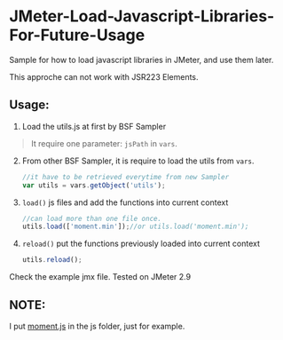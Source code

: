 JMeter-Load-Javascript-Libraries-For-Future-Usage
=================================================

Sample for how to load javascript libraries in JMeter, and use them later. 

This approche can not work with JSR223 Elements.

Usage:
------
1. Load the utils.js at first by BSF Sampler
  > It require one parameter: `jsPath` in `vars`.
2. From other BSF Sampler, it is require to load the utils from `vars`.

    ```javascript
    //it have to be retrieved everytime from new Sampler
    var utils = vars.getObject('utils');
    ```
3. `load()` js files and add the functions into current context
  
    ```javascript
    //can load more than one file once.
    utils.load(['moment.min']);//or utils.load('moment.min');
    ```
4. `reload()` put the functions previously loaded into current context
  
    ```javascript
    utils.reload();
    ```

Check the example jmx file. Tested on JMeter 2.9

NOTE:
-----

I put [moment.js](http://momentjs.com/) in the js folder, just for example. 
